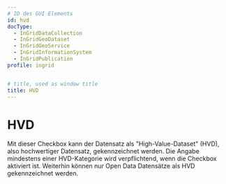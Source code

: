 ```yaml
---
# ID des GUI Elements
id: hvd
docType:
  - InGridDataCollection
  - InGridGeoDataset
  - InGridGeoService
  - InGridInformationSystem
  - InGridPublication
profile: ingrid


# title, used as window title
title: HVD
---
```


# HVD

Mit dieser Checkbox kann der Datensatz als "High-Value-Dataset" (HVD), also hochwertiger Datensatz, gekennzeichnet werden. Die Angabe mindestens einer HVD-Kategorie wird verpflichtend, wenn die Checkbox aktiviert ist. Weiterhin können nur Open Data Datensätze als HVD gekennzeichnet werden.

